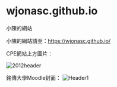 # wjonasc.github.io
小陳的網站

小陳的網站請至：https://wjonasc.github.io/

CPE網站上方圖片：

![2012header](https://github.com/user-attachments/assets/6c15dcd5-a48f-40b6-a2c9-cdadcb52cf47)

銘傳大學Moodle封面：
![Header1](https://github.com/user-attachments/assets/2f379fd1-d366-43f5-8993-a44e7ccc4562)
